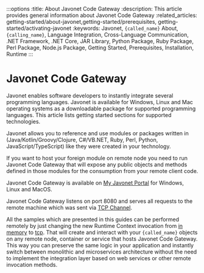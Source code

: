 :::options
:title: About Javonet Code Gateway
:description: This article provides general information about Javonet Code Gateway
:related_articles: getting-started/about-javonet,getting-started/prerequisites, getting-started/activating-javonet
:keywords: Javonet, `{called_name}` About, `{calling_name}`, Language Integration, Cross-Language Communication, .NET Framework, .NET Core, JAR Library, Python Package, Ruby Package, Perl Package, Node.js Package, Getting Started, Prerequisites, Installation, Runtime
:::

# Javonet Code Gateway
  
Javonet enables software developers to instantly integrate several programming languages. Javonet is available for Windows, Linux and Mac operating systems as a downloadable package for supported programming languages. This article lists getting started sections for supported technologies.  
  
Javonet allows you to reference and use modules or packages written in (Java/Kotlin/Groovy/Clojure, C#/VB.NET, Ruby, Perl, Python, JavaScript/TypeScript) like they were created in your technology.  
  
If you want to host your foreign module on remote node you need to run Javonet Code Gateway that will expose any public objects and methods defined in those modules for the consumption from your remote client code.  
  
Javonet Code Gateway is available on [My Javonet Portal](https://my.javonet.com) for Windows, Linux and MacOS.  
  
Javonet Code Gateway listens on port 8080 and serves all requests to the remote machine which was sent via [TCP Channel](/guides/v2/`{calling_technology}`/`{called_technology}`/foundations/tcp-channel).  
  
All the samples which are presented in this guides can be performed remotely by just changing the new Runtime Context invocation from [in memory](/guides/v2/`{calling_technology}`/`{called_technology}`/foundations/in-memory-channel) to [tcp](/guides/v2/`{calling_technology}`/`{called_technology}`/foundations/tcp-channel).  That will create and interact with your `{called_name}` objects on any remote node, container or service that hosts Javonet Code Gateway. This way you can preserve the same logic in your application and instantly switch between monolithic and microservices architecture without the need to implement the integration layer based on web services or other remote invocation methods.  
